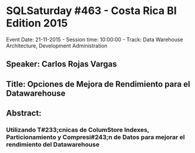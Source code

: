 # SQLSaturday #463 - Costa Rica BI Edition 2015
Event Date: 21-11-2015 - Session time: 10:00:00 - Track: Data Warehouse Architecture, Development  Administration
## Speaker: Carlos Rojas Vargas
## Title: Opciones de Mejora de Rendimiento para el Datawarehouse
## Abstract:
### Utilizando T#233;cnicas de ColumStore Indexes, Particionamiento y Compresi#243;n de Datos para mejorar el rendimiento del Datawarehouse
